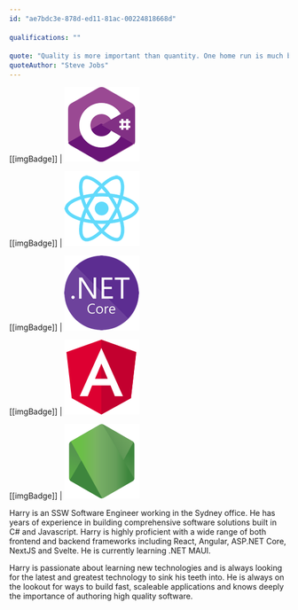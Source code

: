 ```yaml
---
id: "ae7bdc3e-878d-ed11-81ac-00224818668d"

qualifications: ""

quote: "Quality is more important than quantity. One home run is much better than two doubles."
quoteAuthor: "Steve Jobs"
---
```


[[imgBadge]]
| ![](../badges/Developer-c-sharp.png)

[[imgBadge]]
| ![](../badges/Developer-react.png)

[[imgBadge]]
| ![](../badges/Developer-dotnet-core.png)

[[imgBadge]]
| ![](../badges/Developer-angular.png)

[[imgBadge]]
| ![](../badges/Developer-node-js.png)


Harry is an SSW Software Engineer working in the Sydney office. He has years of experience in building comprehensive software solutions built in C# and Javascript. Harry is highly proficient with a wide range of both frontend and backend frameworks including React, Angular, ASP.NET Core, NextJS and Svelte. He is currently learning .NET MAUI.  

Harry is passionate about learning new technologies and is always looking for the latest and greatest technology to sink his teeth into. He is always on the lookout for ways to build fast, scaleable applications and knows deeply the importance of authoring high quality software. 